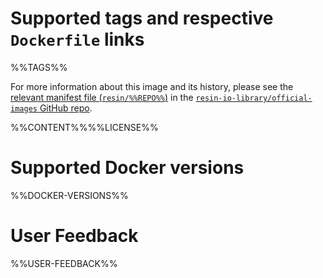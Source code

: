 # Supported tags and respective `Dockerfile` links

%%TAGS%%

For more information about this image and its history, please see the [relevant manifest file (`resin/%%REPO%%`)](https://github.com/resin-io-library/official-images/blob/master/library/%%REPO%%) in the [`resin-io-library/official-images` GitHub repo](https://github.com/resin-io-library/official-images).

%%CONTENT%%%%LICENSE%%

# Supported Docker versions

%%DOCKER-VERSIONS%%

# User Feedback

%%USER-FEEDBACK%%
